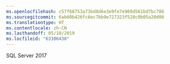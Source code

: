 ```yaml
---
ms.openlocfilehash: c57f68753a73bd8d6e3e9fe7e969d561bd7bc786
ms.sourcegitcommit: 6ab60b426fc6ec7bb9e727323f520c0b05a20d06
ms.translationtype: HT
ms.contentlocale: zh-CN
ms.lasthandoff: 05/10/2019
ms.locfileid: "63306430"
---
```

 SQL Server 2017 